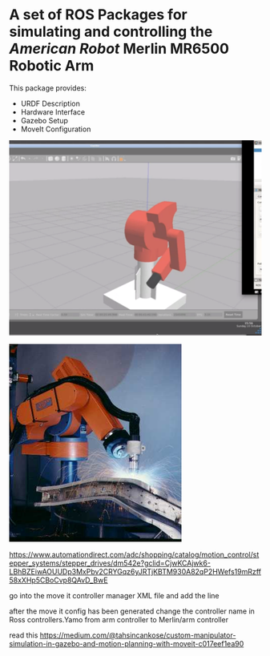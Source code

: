 # A set of ROS Packages for simulating and controlling the *American Robot* Merlin MR6500 Robotic Arm 
This package provides:
*  URDF Description
*  Hardware Interface
*  Gazebo Setup
*  MoveIt Configuration

!["Simulation Image"](assets/sim.png)

!["Welding Image"](assets/weld.jpeg)

https://www.automationdirect.com/adc/shopping/catalog/motion_control/stepper_systems/stepper_drives/dm542e?gclid=CjwKCAjwk6-LBhBZEiwAOUUDp3MxPbv2CRYGqz6yJRTjKBTM930A82qP2HWefs19mRzff58xXHp5CBoCvp8QAvD_BwE



 go into the move it controller manager XML file and add the line
 <arg name="execution_type" default="unused"/>

  after the move it config has been generated change the controller name in Ross controllers.Yamo from arm controller to Merlin/arm controller

  read this
  https://medium.com/@tahsincankose/custom-manipulator-simulation-in-gazebo-and-motion-planning-with-moveit-c017eef1ea90